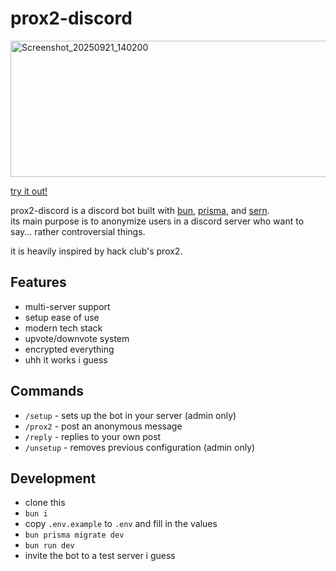 # prox2-discord

<img width="864" height="218" alt="Screenshot_20250921_140200" src="https://github.com/user-attachments/assets/22ea3b26-c2ae-4976-b6ee-890a46fb314c" />

[try it out!](https://discord.com/oauth2/authorize?client_id=1418290558052601968&permissions=120259086336&integration_type=0&scope=bot)

prox2-discord is a discord bot built with [bun](https://bun.sh/), [prisma](https://www.prisma.io/), and [sern](https://sern.dev/).  
its main purpose is to anonymize users in a discord server who want to say... rather controversial things.

it is heavily inspired by hack club's prox2.

## Features
- multi-server support
- setup ease of use
- modern tech stack
- upvote/downvote system
- encrypted everything
- uhh it works i guess

## Commands
- `/setup` - sets up the bot in your server (admin only)
- `/prox2` - post an anonymous message
- `/reply` - replies to your own post
- `/unsetup` - removes previous configuration (admin only)

## Development

- clone this
- `bun i`
- copy `.env.example` to `.env` and fill in the values
- `bun prisma migrate dev`
- `bun run dev`
- invite the bot to a test server i guess
